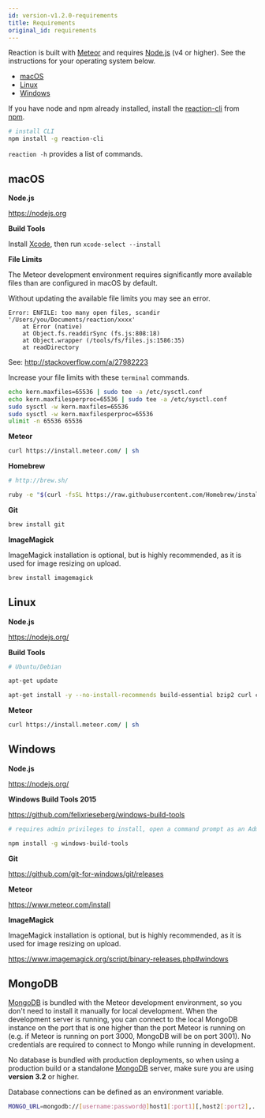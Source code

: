 ```yaml
---
id: version-v1.2.0-requirements
title: Requirements
original_id: requirements
---
```

    
Reaction is built with [Meteor](https://meteor.com) and requires [Node.js](https://nodejs.org/) (v4 or higher). See the instructions for your operating system below.

-   [macOS](#macos)
-   [Linux](#linux)
-   [Windows](#windows)

If you have node and npm already installed, install the [reaction-cli](https://www.npmjs.com/package/reaction-cli) from [npm](https://www.npmjs.com/).

```sh
# install CLI
npm install -g reaction-cli
```

`reaction -h` provides a list of commands.

## macOS

**Node.js**

<https://nodejs.org>

**Build Tools**

Install [Xcode](https://developer.apple.com/xcode/downloads/), then run `xcode-select --install`

**File Limits**

The Meteor development environment requires significantly more available files than are configured in macOS by default.

Without updating the available file limits you may see an error.

    Error: ENFILE: too many open files, scandir '/Users/you/Documents/reaction/xxxx'
        at Error (native)
        at Object.fs.readdirSync (fs.js:808:18)
        at Object.wrapper (/tools/fs/files.js:1586:35)
        at readDirectory

See: <http://stackoverflow.com/a/27982223>

Increase your file limits with these `terminal` commands.

```sh
echo kern.maxfiles=65536 | sudo tee -a /etc/sysctl.conf
echo kern.maxfilesperproc=65536 | sudo tee -a /etc/sysctl.conf
sudo sysctl -w kern.maxfiles=65536
sudo sysctl -w kern.maxfilesperproc=65536
ulimit -n 65536 65536
```

**Meteor**

```sh
curl https://install.meteor.com/ | sh
```

**Homebrew**

```sh
# http://brew.sh/

ruby -e "$(curl -fsSL https://raw.githubusercontent.com/Homebrew/install/master/install)"
```

**Git**

```sh
brew install git
```

**ImageMagick**

ImageMagick installation is optional, but is highly recommended, as it is used for image resizing on upload.

```sh
brew install imagemagick
```

## Linux

**Node.js**

<https://nodejs.org/>

**Build Tools**

```sh
# Ubuntu/Debian

apt-get update

apt-get install -y --no-install-recommends build-essential bzip2 curl ca-certificates git graphicsmagick python
```

**Meteor**

```sh
curl https://install.meteor.com/ | sh
```

## Windows

**Node.js**

<https://nodejs.org/>

**Windows Build Tools 2015**

<https://github.com/felixrieseberg/windows-build-tools>

```sh
# requires admin privileges to install, open a command prompt as an Administrator

npm install -g windows-build-tools
```

**Git**

<https://github.com/git-for-windows/git/releases>

**Meteor**

<https://www.meteor.com/install>

**ImageMagick**

ImageMagick installation is optional, but is highly recommended, as it is used for image resizing on upload.

<https://www.imagemagick.org/script/binary-releases.php#windows>

## MongoDB

[MongoDB](https://www.mongodb.org/) is bundled with the Meteor development environment, so you don't need to install it manually for local development. When the development server is running, you can connect to the local MongoDB instance on the port that is one higher than the port Meteor is running on (e.g. if Meteor is running on port 3000, MongoDB will be on port 3001). No credentials are required to connect to Mongo while running in development.

No database is bundled with production deployments, so when using a production build or a standalone [MongoDB](https://www.mongodb.org/) server, make sure you are using **version 3.2** or higher.

Database connections can be defined as an environment variable.

```sh
MONGO_URL=mongodb://[username:password@]host1[:port1][,host2[:port2],...[,hostN[:portN]]][/[database][?options]]
```
